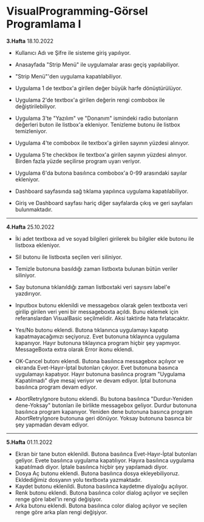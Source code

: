# VisualProgramming-Görsel Programlama I
**3.Hafta**
18.10.2022
- Kullanıcı Adı ve Şifre ile sisteme giriş yapılıyor.
- Anasayfada "Strip Menü" ile uygulamalar arası geçiş yapılabiliyor.
- "Strip Menü"'den uygulama kapatılabiliyor.
- Uygulama 1 de textbox'a girilen değer büyük harfe dönüştürülüyor.
- Uygulama 2'de textbox'a girilen değerin rengi combobox ile değiştirilebiliyor.
- Uygulama 3'te "Yazılım" ve "Donanım" ismindeki radio butonların değerleri buton ile
listbox'a ekleniyor. Tenizleme butonu ile listbox temizleniyor.
- Uygulama 4'te combobox ile textbox'a girilen sayının yüzdesi alınıyor.
- Uygulama 5'te checkbox ile textbox'a girilen sayının yüzdesi alınıyor. Birden fazla 
yüzde seçilirse program uyarı veriyor.
- Uygulama 6'da butona basılınca combobox'a 0-99 arasındaki sayılar ekleniyor.

- Dashboard sayfasında sağ tıklama yapılınca uygulama kapatılabiliyor.
- Giriş ve Dashboard sayfası hariç diğer sayfalarda çıkış ve geri sayfaları bulunmaktadır.
----------------------------------------------------------------------------------------------------------
**4.Hafta**
25.10.2022
- İki adet textboxa ad ve soyad bilgileri girilerek bu bilgiler ekle butonu ile listboxa ekleniyor.

- Sil butonu ile listboxta seçilen veri siliniyor.

- Temizle butonuna basıldığı zaman listboxta bulunan bütün veriler siliniyor.

- Say butonuna tıklanıldığı zaman listboxtaki veri sayısını label'e yazdırıyor.

- Inputbox butonu eklenildi ve messagebox olarak gelen textboxta veri girilip girilen veri yeni bir messageboxta açıldı. Bunu eklemek için referanslardan VisualBasic seçilmelidir. Aksi taktirde hata fırlatacaktır.

- Yes/No butonu eklendi. Butona tıklanınca uygulamayı kapatıp kapatmayacağımızı seçiyoruz. Evet butonuna tıklayınca uygulama kapanıyor. Hayır butonuna tıklayınca program hiçbir şey yapmıyor. MessageBoxta extra olarak Error ikonu eklendi.

- OK-Cancel butonı eklendi. Butona basılınca messagebox açılıyor ve ekranda Evet-Hayır-İptal butonları çıkıyor. Evet butonuna basınca uygulamayı kapatıyor. Hayır butonuna basılınca program "Uygulama Kapatılmadı" diye mesaj veriyor ve devam ediyor. İptal butonuna basılınca program devam ediyor.

- AbortRetryIgnore butonu eklendi. Bu butona basılınca "Durdur-Yeniden dene-Yoksay" butonları ile birlikte messagebox geliyor. Durdur butonuna basılınca program kapanıyor. Yeniden dene butonuna basınca program AbortRetryIgnore butonuna geri dönüyor. Yoksay butonuna basınca bir şey yapmadan devam ediyor.
----------------------------------------------------------------------------------------------------------
**5.Hafta**
01.11.2022
- Ekran bir tane buton eklenildi. Butona basılınca Evet-Hayır-İptal butonları geliyor. Evete basılınca uygulama kapatılıyor. Hayıra basılınca uygulama kapatılmadı diyor. İptale basılınca hiçbir şey yapılamadı diyor.
- Dosya Aç butonu eklendi. Butona basılınca dosya ekleyebiliyoruz. Ekldediğimiz dosyanın yolu textboxta yazmaktadır.
- Kaydet butonu eklenildi. Butona basılınca kaydetme diyaloğu açılıyor.
- Renk butonu eklendi. Butona basılınca color dialog açılıyor ve seçilen renge göre label'in rengi değişiyor.
- Arka butonu eklendi. Butona basılınca color dialog açılıyor ve seçilen renge göre arka plan rengi değişiyor.